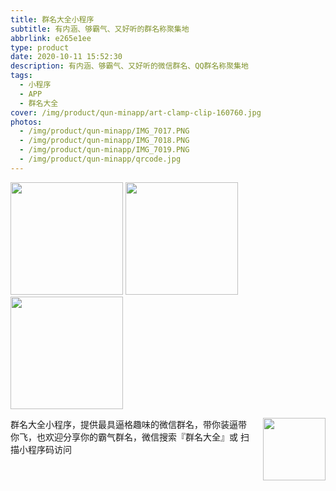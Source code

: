 ```yaml
---
title: 群名大全小程序
subtitle: 有内涵、够霸气、又好听的群名称聚集地
abbrlink: e265e1ee
type: product
date: 2020-10-11 15:52:30
description: 有内涵、够霸气、又好听的微信群名、QQ群名称聚集地
tags:
  - 小程序
  - APP
  - 群名大全
cover: /img/product/qun-minapp/art-clamp-clip-160760.jpg
photos:
  - /img/product/qun-minapp/IMG_7017.PNG
  - /img/product/qun-minapp/IMG_7018.PNG
  - /img/product/qun-minapp/IMG_7019.PNG
  - /img/product/qun-minapp/qrcode.jpg
---
```

<div class="photos-row">
  <img src="https://tva1.sinaimg.cn/large/e6c9d24egy1gzybra1lyij20n01au3zo.jpg" width="180" />
  <img src="https://tva1.sinaimg.cn/large/e6c9d24egy1gzybr9pqndj20n01al3zo.jpg" width="180" />
  <img src="https://tva1.sinaimg.cn/large/e6c9d24egy1gzybr99u30j20n01ajq3g.jpg" width="180" />
</div>
<div><p style="float: right; margin-left: 20px">
 <img src="https://tva1.sinaimg.cn/large/e6c9d24egy1gzybvcc9xsj2076076749.jpg" width="100" />
</p>
</div>

群名大全小程序，提供最具逼格趣味的微信群名，带你装逼带你飞，也欢迎分享你的霸气群名，微信搜索『群名大全』或 扫描小程序码访问
